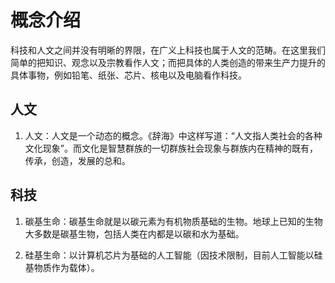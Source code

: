 # 概念介绍

科技和人文之间并没有明晰的界限，在广义上科技也属于人文的范畴。在这里我们简单的把知识、观念以及宗教看作人文；而把具体的人类创造的带来生产力提升的具体事物，例如铅笔、纸张、芯片、核电以及电脑看作科技。

## 人文

1. 人文：人文是一个动态的概念。《辞海》中这样写道：“人文指人类社会的各种文化现象”。而文化是智慧群族的一切群族社会现象与群族内在精神的既有，传承，创造，发展的总和。

## 科技

1. 碳基生命：碳基生命就是以碳元素为有机物质基础的生物。地球上已知的生物大多数是碳基生物，包括人类在内都是以碳和水为基础。

2. 硅基生命：以计算机芯片为基础的人工智能（因技术限制，目前人工智能以硅基物质作为载体）。


